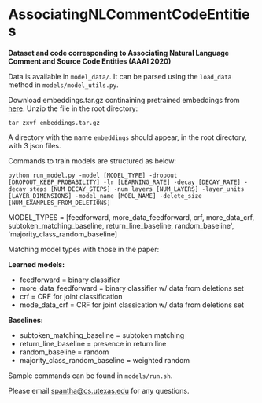 # AssociatingNLCommentCodeEntities
**Dataset and code corresponding to Associating Natural Language Comment and Source Code Entities (AAAI 2020)**

Data is available in `model_data/`. It can be parsed using the `load_data` method in `models/model_utils.py`.

Download embeddings.tar.gz continaining pretrained embeddings from [here](https://drive.google.com/open?id=1pPaNIsVx4zftY0-AFA48A6Uj-evYsJYy).
Unzip the file in the root directory:

```
tar zxvf embeddings.tar.gz
```

A directory with the name `embeddings` should appear, in the root directory, with 3 json files.

Commands to train models are structured as below:

```
python run_model.py -model [MODEL_TYPE] -dropout [DROPOUT_KEEP_PROBABILITY] -lr [LEARNING_RATE] -decay [DECAY_RATE] -decay_steps [NUM_DECAY_STEPS] -num_layers [NUM_LAYERS] -layer_units [LAYER_DIMENSIONS] -model_name [MOEL_NAME] -delete_size [NUM_EXAMPLES_FROM_DELETIONS]
```

MODEL_TYPES = [feedforward, more_data_feedforward, crf, more_data_crf,
               subtoken_matching_baseline, return_line_baseline,
               random_baseline', 'majority_class_random_baseline]


Matching model types with those in the paper:

**Learned models:**
* feedforward = binary classifier
* more_data_feedforward = binary classifier w/ data from deletions set
* crf = CRF for joint classification
* mode_data_crf = CRF for joint classication w/ data from deletions set

**Baselines:**
* subtoken_matching_baseline = subtoken matching
* return_line_baseline = presence in return line
* random_baseline = random
* majority_class_random_baseline = weighted random

Sample commands can be found in `models/run.sh`.

Please email spantha@cs.utexas.edu for any questions.